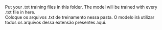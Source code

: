 Put your .txt training files in this folder. The model will be trained with every .txt file in here.<br>
Coloque os arquivos .txt de treinamento nessa pasta. O modelo irá utilizar todos os arquivos dessa extensão presentes aqui.
